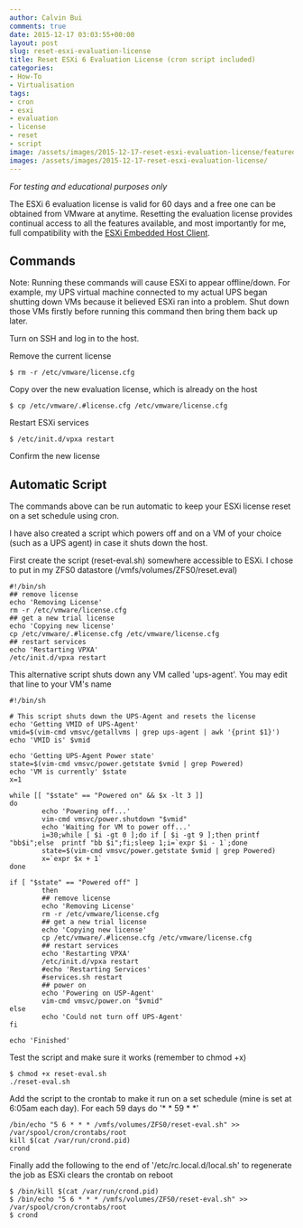 ```yaml
---
author: Calvin Bui
comments: true
date: 2015-12-17 03:03:55+00:00
layout: post
slug: reset-esxi-evaluation-license
title: Reset ESXi 6 Evaluation License (cron script included)
categories:
- How-To
- Virtualisation
tags:
- cron
- esxi
- evaluation
- license
- reset
- script
image: /assets/images/2015-12-17-reset-esxi-evaluation-license/featured-image.jpg 
images: /assets/images/2015-12-17-reset-esxi-evaluation-license/
---
```


*For testing and educational purposes only*

<!-- more -->

The ESXi 6 evaluation license is valid for 60 days and a free one can be obtained from VMware at anytime. Resetting the evaluation license provides continual access to all the features available, and most importantly for me, full compatibility with the [ESXi Embedded Host Client](https://calvin.me/web-interface-for-esxi-without-vcenter/).

## Commands

Note: Running these commands will cause ESXi to appear offline/down. For example, my UPS virtual machine connected to my actual UPS began shutting down VMs because it believed ESXi ran into a problem. Shut down those VMs firstly before running this command then bring them back up later.

Turn on SSH and log in to the host.

Remove the current license

```terminal
$ rm -r /etc/vmware/license.cfg
```

Copy over the new evaluation license, which is already on the host

```terminal    
$ cp /etc/vmware/.#license.cfg /etc/vmware/license.cfg
```

Restart ESXi services

```terminal  
$ /etc/init.d/vpxa restart
```

Confirm the new license

## Automatic Script

The commands above can be run automatic to keep your ESXi license reset on a set schedule using cron.

I have also created a script which powers off and on a VM of your choice (such as a UPS agent) in case it shuts down the host.

First create the script (reset-eval.sh) somewhere accessible to ESXi. I chose to put in my ZFS0 datastore (/vmfs/volumes/ZFS0/reset.eval)

```shell
#!/bin/sh
## remove license
echo 'Removing License'
rm -r /etc/vmware/license.cfg
## get a new trial license
echo 'Copying new license'
cp /etc/vmware/.#license.cfg /etc/vmware/license.cfg
## restart services
echo 'Restarting VPXA'
/etc/init.d/vpxa restart
```

This alternative script shuts down any VM called 'ups-agent'. You may edit that line to your VM's name

```shell
#!/bin/sh

# This script shuts down the UPS-Agent and resets the license
echo 'Getting VMID of UPS-Agent'
vmid=$(vim-cmd vmsvc/getallvms | grep ups-agent | awk '{print $1}')
echo 'VMID is' $vmid

echo 'Getting UPS-Agent Power state'
state=$(vim-cmd vmsvc/power.getstate $vmid | grep Powered)
echo 'VM is currently' $state
x=1

while [[ "$state" == "Powered on" && $x -lt 3 ]]
do
        echo 'Powering off...'
        vim-cmd vmsvc/power.shutdown "$vmid"
        echo 'Waiting for VM to power off...'
        i=30;while [ $i -gt 0 ];do if [ $i -gt 9 ];then printf "bb$i";else  printf "bb $i";fi;sleep 1;i=`expr $i - 1`;done
        state=$(vim-cmd vmsvc/power.getstate $vmid | grep Powered)
        x=`expr $x + 1`
done

if [ "$state" == "Powered off" ]
        then
        ## remove license
        echo 'Removing License'
        rm -r /etc/vmware/license.cfg
        ## get a new trial license
        echo 'Copying new license'
        cp /etc/vmware/.#license.cfg /etc/vmware/license.cfg
        ## restart services
        echo 'Restarting VPXA'
        /etc/init.d/vpxa restart
        #echo 'Restarting Services'
        #services.sh restart
        ## power on
        echo 'Powering on USP-Agent'
        vim-cmd vmsvc/power.on "$vmid"
else
        echo 'Could not turn off UPS-Agent'
fi

echo 'Finished'
```

Test the script and make sure it works (remember to chmod +x)

```terminal    
$ chmod +x reset-eval.sh
./reset-eval.sh
```

Add the script to the crontab to make it run on a set schedule (mine is set at 6:05am each day). For each 59 days do '* * 59 * *'

```shell    
/bin/echo "5 6 * * * /vmfs/volumes/ZFS0/reset-eval.sh" >> /var/spool/cron/crontabs/root
kill $(cat /var/run/crond.pid)
crond
```

Finally add the following to the end of '/etc/rc.local.d/local.sh' to regenerate the job as ESXi clears the crontab on reboot

```terminal    
$ /bin/kill $(cat /var/run/crond.pid)
$ /bin/echo "5 6 * * * /vmfs/volumes/ZFS0/reset-eval.sh" >> /var/spool/cron/crontabs/root
$ crond
```
